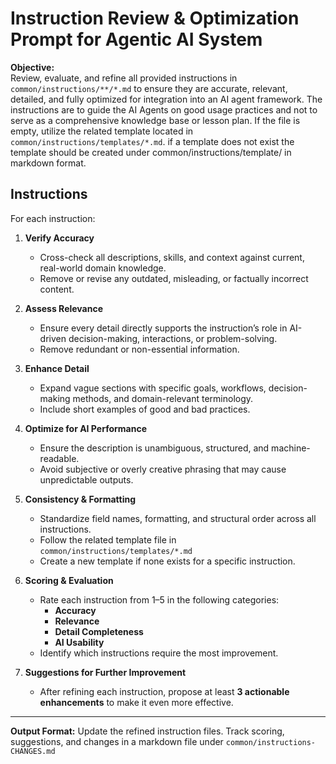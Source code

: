 # **Instruction Review & Optimization Prompt for Agentic AI System**

**Objective:**  
Review, evaluate, and refine all provided instructions in `common/instructions/**/*.md` to ensure they are accurate, relevant, detailed, and fully optimized for integration into an AI agent framework. The instructions are to guide the AI Agents on good usage practices and not to serve as a comprehensive knowledge base or lesson plan. If the file is empty, utilize the related template located in `common/instructions/templates/*.md`. if a template does not exist the template should be created under common/instructions/template/ in markdown format.

## **Instructions**

For each instruction:

1. **Verify Accuracy**

   - Cross-check all descriptions, skills, and context against current, real-world domain knowledge.
   - Remove or revise any outdated, misleading, or factually incorrect content.

2. **Assess Relevance**

   - Ensure every detail directly supports the instruction’s role in AI-driven decision-making, interactions, or problem-solving.
   - Remove redundant or non-essential information.

3. **Enhance Detail**

   - Expand vague sections with specific goals, workflows, decision-making methods, and domain-relevant terminology.
   - Include short examples of good and bad practices.

4. **Optimize for AI Performance**

   - Ensure the description is unambiguous, structured, and machine-readable.
   - Avoid subjective or overly creative phrasing that may cause unpredictable outputs.

5. **Consistency & Formatting**

   - Standardize field names, formatting, and structural order across all instructions.
   - Follow the related template file in `common/instructions/templates/*.md`
   - Create a new template if none exists for a specific instruction.

6. **Scoring & Evaluation**

   - Rate each instruction from 1–5 in the following categories:
     - **Accuracy**
     - **Relevance**
     - **Detail Completeness**
     - **AI Usability**
   - Identify which instructions require the most improvement.

7. **Suggestions for Further Improvement**
   - After refining each instruction, propose at least **3 actionable enhancements** to make it even more effective.

---

**Output Format:**
Update the refined instruction files. Track scoring, suggestions, and changes in a markdown file under `common/instructions-CHANGES.md`
